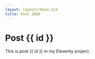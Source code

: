 ```yaml
---
layout: layouts/base.njk
title: Post 2608
---
```


# Post {{ id }}

This is post {{ id }} in my Eleventy project.
